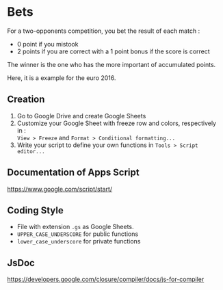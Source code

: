 # Bets

For a two-opponents competition, you bet the result of each match :
* 0 point if you mistook
* 2 points if you are correct with a 1 point bonus if the score is correct

The winner is the one who has the more important of accumulated points.

Here, it is a example for the euro 2016.

## Creation

1. Go to Google Drive and create Google Sheets
2. Customize your Google Sheet with freeze row and colors, respectively in :  
`View > Freeze` and `Format > Conditional formatting...`
3. Write your script to define your own functions in `Tools > Script editor...`

## Documentation of Apps Script

https://www.google.com/script/start/

## Coding Style

* File with extension `.gs` as Google Sheets.
* `UPPER_CASE_UNDERSCORE` for public functions
* `lower_case_underscore` for private functions 

## JsDoc

https://developers.google.com/closure/compiler/docs/js-for-compiler
